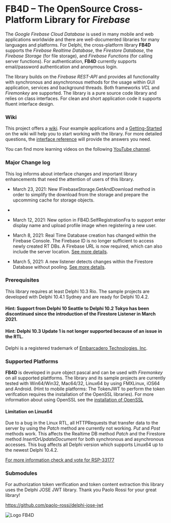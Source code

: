 # FB4D – The OpenSource Cross-Platform Library for _Firebase_

The _Google Firebase Cloud Database_ is used in many mobile and web applications worldwide and there are well-documented libraries for many languages and platforms. For Delphi, the cross-platform library **FB4D** supports the _Firebase Realtime Database_, the _Firestore Database_, the _Firebase Storage_ (for file storage), and _Firebase Functions_ (for calling server functions). For authentication, **FB4D** currently supports email/password authentication and anonymous login. 

The library builds on the _Firebase REST-API_ and provides all functionality with synchronous and asynchronous methods for the usage within GUI application, services and background threads. Both frameworks _VCL_ and _Firemonkey_ are supported. The library is a pure source code library and relies on class interfaces. For clean and short application code it supports fluent interface design.

### Wiki

This project offers a [wiki](https://github.com/SchneiderInfosystems/FB4D/wiki). Four example applications and a [Getting-Started](https://github.com/SchneiderInfosystems/FB4D/wiki/Getting-Started-with-FB4D) on the wiki will help you to start working with the library. For more detailed questions, the [interface reference](https://github.com/SchneiderInfosystems/FB4D/wiki/FB4D-Interface-Reference) will provide the answers you need.

You can find more learning videos on the following [YouTube channel](https://www.youtube.com/channel/UC3qSIUzdGqoZA8hcA31X0Og).

### Major Change log

This log informs about interface changes and important library enhancements that need the attention of users of this library.

- March 23, 2021: New IFirebaseStorage.GetAndDownload method in order to simplify the download from the storage and prepare the upcomming cache for storage objects.
- 
- March 12, 2021: New option in FB4D.SelfRegistrationFra to support enter display name and upload profile image when registering a new user.

- March 8, 2021: Real Time Database creation has changed within the Firebase Console. The Firebase ID is no longer sufficient to access newly created RT DBs. A Firebase URL is now required, which can also include the server location. [See more details](https://github.com/SchneiderInfosystems/FB4D/wiki/FB4D-Reference-IRealTimeDB#create-an-instance-for-the-interface-irealtimedb).

- March 5, 2021: A new listener detects changes within the Firestore Database without pooling. [See more details](https://github.com/SchneiderInfosystems/FB4D/wiki/FB4D-Reference-IFirestoreDatabase#firestore-listener).

### Prerequisites

This library requires at least Delphi 10.3 Rio. The sample projects are developed with Delphi 10.4.1 Sydney and are ready for Delphi 10.4.2.

#### Hint: Support from Delphi 10 Seattle to Delphi 10.2 Tokyo has been discontinued since the introduction of the Firestore Listener in March 2021. 

#### Hint: Delphi 10.3 Update 1 is not longer supported because of an issue in the RTL. 

Delphi is a registered trademark of [Embarcadero Technologies, Inc](https://www.embarcadero.com/de/products/delphi).

### Supported Platforms

**FB4D** is developed in pure object pascal and can be used with _Firemonkey_ on all supported plattforms. The library and its sample projects are currently tested with Win64/Win32, Mac64/32, Linux64 by using FMXLinux, iOS64 and Android. (Hint to mobile platforms: The TokenJWT to perform the token verifcation requires the installation of the OpenSSL libraries). For more information about using OpenSSL see the [installation of OpenSSL](https://github.com/SchneiderInfosystems/FB4D/wiki/Getting-Started-with-FB4D#install-openssl)

#### Limitation on Linux64

Due to a bug in the Linux RTL, all HTTPRequests that transfer data to the server by using the _Patch_ method are currently not working. _Put_ and _Post_ methods work. This affects the Realtime DB method _Patch_ and the Firestore method _InsertOrUpdateDocument_ for both synchronous and asynchronous accesses. This bug affects all Delphi version which supports Linux64 up to the newest Delphi 10.4.2. 

[For more information check and vote for RSP-33177](https://quality.embarcadero.com/browse/RSP-33177)

### Submodules

For authorization token verification and token content extraction this library uses the Delphi JOSE JWT library. Thank you Paolo Rossi for your great library!

https://github.com/paolo-rossi/delphi-jose-jwt

![Logo FB4D](https://github.com/SchneiderInfosystems/FB4D/wiki/logoFB4D.png)
